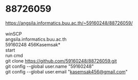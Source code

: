 ﻿# 88726059
https://angsila.informatics.buu.ac.th/~59160248/88726059/
<Br>
<Br>winSCP
<Br>angsila.informatics.buu.ac.th 
<Br>59160248 456Kasemsak*
<Br>start
<Br>run cmd
<Br>git clone https://github.com/59160248/88726059.git
<Br>git config --global user.name "59160248"
<Br>git config --global user.email "kasemsak456@gmail.com"

